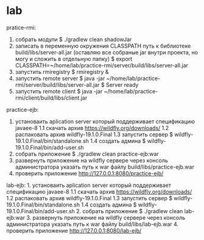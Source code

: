# lab
pratice-rmi:
  1. собрать модули
    $ ./gradlew clean shadowJar
  2. записать в переменную окружения CLASSPATH путь к библиотеке build/libs/server-all.jar
    (оставляю все собраные jar внутри проекта, но могу и сложить в отдельную папку)
    $ export CLASSPATH=~/home/lab/practice-rmi/server/build/libs/server-all.jar
  3. запустить rmiregistry
    $ rmiregistry &
  4. запустить remote server
    $ java -jar ~/home/lab/practice-rmi/server/build/libs/server-all.jar
    $ Server ready
  5. запустить remote client
    $ java -jar ~/home/lab/practice-rmi/client/build/libs/client.jar
    
practice-ejb:
  1. установаить aplication server который поддерживает спецификацию javaee-8
     1.1 скачать архив
       https://wildfly.org/downloads/
     1.2 распаковать архив
       wildfly-19.1.0.Final
     1.3 запустить сервер
       $ wildfly-19.1.0.Final/bin/standalone.sh
     1.4 создать админа
       $ wildfly-19.1.0.Final/bin/add-user.sh
  2. собрать приложение
    $ ./gradlew clean practice-ejb:war
  3. развернуть приложение на wildfly сервере
    через консоль администратора указать путь к war файлу
     build/libs/practice-ejb.war
  4. проверить приложение
    http://127.0.0.1:8080/practice-ejb/

lab-ejb:
    1. установаить aplication server который поддерживает спецификацию javaee-8
      1.1 скачать архив
        https://wildfly.org/downloads/
      1.2 распаковать архив
        wildfly-19.1.0.Final
     1.3 запустить сервер
       $ wildfly-19.1.0.Final/bin/standalone.sh
     1.4 создать админа
       $ wildfly-19.1.0.Final/bin/add-user.sh
  2. собрать приложение
    $ ./gradlew clean lab-ejb:war
  3. развернуть приложение на wildfly сервере
    через консоль администратора указать путь к war файлу
     build/libs/lab-ejb.war
  4. проверить приложение
    http://127.0.0.1:8080/lab-ejb/
